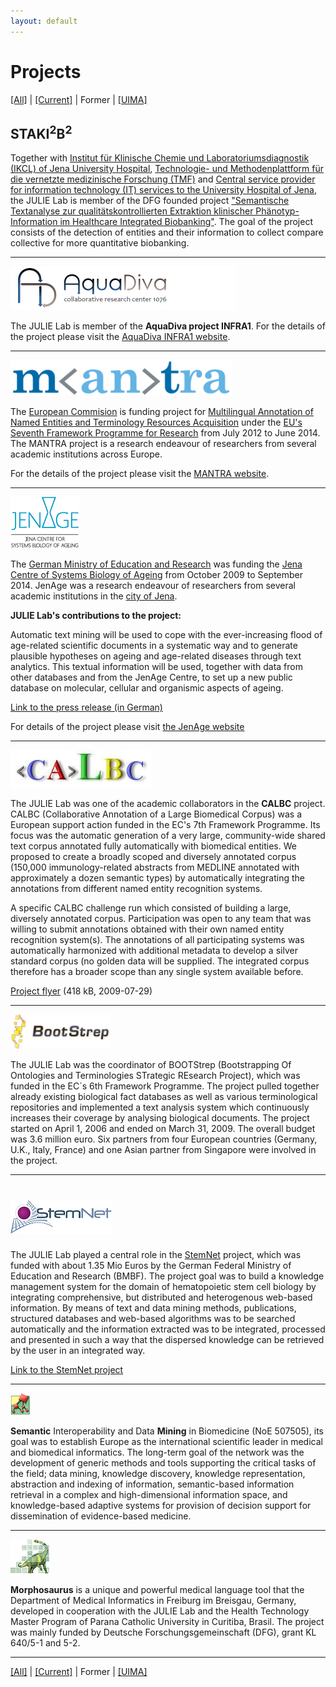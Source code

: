 ```yaml
---
layout: default
---
```


# Projects

[[All]](all.html) | 
[[Current]](current.html) | 
Former | 
[[UIMA]](UIMA.html)

## STAKI<sup>2</sup>B<sup>2</sup>

Together with [Institut für Klinische Chemie und Laboratoriumsdiagnostik (IKCL) of Jena University Hospital](http://www.ikcl.uniklinikum-jena.de/IKCL.html), [Technologie- und Methodenplattform für die vernetzte medizinische Forschung (TMF)](http://www.tmf-ev.de/) and [Central service provider for information technology (IT) services to the University Hospital of Jena](http://www.gbit.uniklinikum-jena.de/GB+IT.html), the JULIE Lab is member of the DFG founded project ["Semantische Textanalyse zur qualitätskontrollierten Extraktion klinischer Phänotyp-Information im Healthcare Integrated Biobanking"](http://gepris.dfg.de/gepris/projekt/315098900). The goal of the project consists of the detection of entities and their information to collect compare collective for more quantitative biobanking.

------------------------------------------------------------------------

![](/assets/img/projects_AquaDiva-width-360-height-70.png)

The JULIE Lab is member of the **AquaDiva project INFRA1**. For the details of the project please visit the [AquaDiva INFRA1 website](http://www.aquadiva.uni-jena.de/).

------------------------------------------------------------------------

![](/assets/img/projects_MANTRA_Logo-width-354-height-57.png)

The [European Commision](http://ec.europa.eu/) is funding project for [Multilingual Annotation of Named Entities and Terminology Resources Acquisition](https://sites.google.com/site/mantraeu/) under the [EU\'s Seventh Framework Programme for Research](http://ec.europa.eu/research/fp7/index_en.cfm) from July 2012 to June 2014. The MANTRA project is a research endeavour of researchers from several academic institutions across Europe.

For the details of the project please visit the [MANTRA website](https://sites.google.com/site/mantraeu/).

------------------------------------------------------------------------

![](/assets/img/projects_JenAge_Logo-width-110-height-82.png)

The [German Ministry of Education and Research](http://www.bmbf.de/) was funding the [Jena Centre of Systems Biology of Ageing](http://www.jenage.de) from October 2009 to September 2014. JenAge was a research endeavour of researchers from several academic institutions in the [city of Jena](http://www.jena.de/sixcms/detail.php?id=97320&_lang=en).

**JULIE Lab\'s contributions to the project:**

Automatic text mining will be used to cope with the ever-increasing flood of age-related scientific documents in a systematic way and to generate plausible hypotheses on ageing and age-related diseases through text analytics. This textual information will be used, together with data from other databases and from the JenAge Centre, to set up a new public database on molecular, cellular and organismic aspects of ageing.

[Link to the press release (in German)](http://www.imb-jena.de/upload/press/Presemitteilung__pdf_-a33vt0b6lm4pa3iarvjhqg5ma21254492273.pdf)

For details of the project please visit [the JenAge
website](http://www.jenage.de/)

------------------------------------------------------------------------

![](/assets/img/projects_CALBC-width-225-height-60.jpg)

The JULIE Lab was one of the academic collaborators in the **CALBC** project. CALBC (Collaborative Annotation of a Large Biomedical Corpus) was a European support action funded in the EC\'s 7th Framework Programme. Its focus was the automatic generation of a very large, community-wide shared text corpus annotated fully automatically with biomedical entities. We proposed to create a broadly scoped and diversely annotated corpus (150,000 immunology-related abstracts from MEDLINE annotated with approximately a dozen semantic types) by automatically integrating the annotations from different named entity recognition systems.

A specific CALBC challenge run which consisted of building a large, diversely annotated corpus. Participation was open to any team that was willing to submit annotations obtained with their own named entity recognition system(s). The annotations of all participating systems was automatically harmonized with additional metadata to develop a silver standard corpus (no golden data will be supplied. The integrated corpus therefore has a broader scope than any single system available before.

[Project flyer](/downloads/projects/CALBC_Flyer_20090729.pdf) (418 kB, 2009-07-29)

------------------------------------------------------------------------

![](/assets/img/projects_BOOTStrep-width-160-height-55.png)
  
The JULIE Lab was the coordinator of BOOTStrep (Bootstrapping Of Ontologies and Terminologies STrategic REsearch Project), which was funded in the EC´s 6th Framework Programme. The project pulled together already existing biological fact databases as well as various terminological repositories and implemented a text analysis system which continuously increases their coverage by analysing biological documents. The project started on April 1, 2006 and ended on March 31, 2009. The overall budget was 3.6 million euro. Six partners from four European countries (Germany, U.K., Italy, France) and one Asian partner from Singapore were involved in the project.

------------------------------------------------------------------------

![](/assets/img/projects_StemNet-width-162-height-54.png)
======================

The JULIE Lab played a central role in the [StemNet](http://www.stemnet.de/) project, which was funded with about 1.35 Mio Euros by the German Federal Ministry of Education and Research (BMBF). The project goal was to build a knowledge management system for the domain of hematopoietic stem cell biology by integrating comprehensive, but distributed and heterogenous web-based information. By means of text and data mining methods, publications, structured databases and web-based algorithms was to be searched automatically and the information extracted was to be integrated, processed and presented in such a way that the dispersed knowledge can be retrieved by the user in an integrated way.

[Link to the StemNet project](http://www.stemnet.de/)

------------------------------------------------------------------------

![](/assets/img/projects_SemanticMining-width-31-height-35.png)

**Semantic** Interoperability and Data **Mining** in Biomedicine (NoE 507505), its goal was to establish Europe as the international scientific leader in medical and biomedical informatics. The long-term goal of the network was the development of generic methods and tools supporting the critical tasks of the field; data mining, knowledge discovery, knowledge representation, abstraction and indexing of information, semantic-based information retrieval in a complex and high-dimensional information space, and knowledge-based adaptive systems for provision of decision support for dissemination of evidence-based medicine.

------------------------------------------------------------------------

![](/assets/img/projects_Morphosaurus-width-62-height-55.png)

**Morphosaurus** is a unique and powerful medical language tool that the Department of Medical Informatics in Freiburg im Breisgau, Germany, developed in cooperation with the JULIE Lab and the Health Technology Master Program of Parana Catholic University in Curitiba, Brasil. The project was mainly funded by Deutsche Forschungsgemeinschaft (DFG), grant KL 640/5-1 and 5-2.

------------------------------------------------------------------------

[[All]](all.html) | 
[[Current]](current.html) | 
Former | 
[[UIMA]](UIMA.html)
